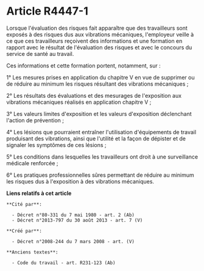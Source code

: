 # Article R4447-1

Lorsque l'évaluation des risques fait apparaître que des travailleurs sont exposés à des risques dus aux vibrations
mécaniques, l'employeur veille à ce que ces travailleurs reçoivent des informations et une formation en rapport avec le
résultat de l'évaluation des risques et avec le concours du service de santé au travail.

Ces informations et cette formation portent, notamment, sur :

1° Les mesures prises en application du chapitre V en vue de supprimer ou de réduire au minimum les risques résultant des
vibrations mécaniques ;

2° Les résultats des évaluations et des mesurages de l'exposition aux vibrations mécaniques réalisés en application chapitre
V ;

3° Les valeurs limites d'exposition et les valeurs d'exposition déclenchant l'action de prévention ;

4° Les lésions que pourraient entraîner l'utilisation d'équipements de travail produisant des vibrations, ainsi que l'utilité
et la façon de dépister et de signaler les symptômes de ces lésions ;

5° Les conditions dans lesquelles les travailleurs ont droit à une surveillance médicale renforcée ;

6° Les pratiques professionnelles sûres permettant de réduire au minimum les risques dus à l'exposition à des vibrations
mécaniques.

**Liens relatifs à cet article**

	**Cité par**:

	  - Décret n°80-331 du 7 mai 1980 - art. 2 (Ab)
	  - Décret n°2013-797 du 30 août 2013 - art. 7 (V)

	**Créé par**:

	  - Décret n°2008-244 du 7 mars 2008 - art. (V)

	**Anciens textes**:

	  - Code du travail - art. R231-123 (Ab)
